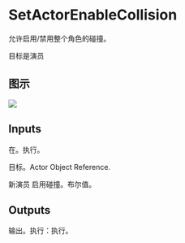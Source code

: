 # SetActorEnableCollision

允许启用/禁用整个角色的碰撞。

目标是演员

## 图示

![]($-20221218-18194331.png)

## Inputs

在。执行。

目标。Actor Object Reference.

新演员 启用碰撞。布尔值。 

## Outputs

输出。执行：执行。

